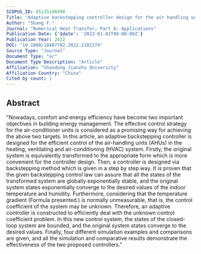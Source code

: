```yaml
---
SCOPUS_ID: 85135106990
Title: "Adaptive backstepping controller design for the air handling units of the HVAC system"
Author: "Shang F."
Journal: "Numerical Heat Transfer; Part A: Applications"
Publication Date: {'$date': '2022-01-01T00:00:00Z'}
Publication Year: 2022
DOI: "10.1080/10407782.2022.2102374"
Source Type: "Journal"
Document Type: "ar"
Document Type Description: "Article"
Affiliation: "Shandong Jianzhu University"
Affiliation Country: "China"
Cited by count: 1
---
```


## Abstract
"Nowadays, comfort and energy efficiency have become two important objectives in building energy management. The effective control strategy for the air-conditioner units is considered as a promising way for achieving the above two targets. In this article, an adaptive backstepping controller is designed for the efficient control of the air-handling units (AHUs) in the heating, ventilating and air-conditioning (HVAC) system. Firstly, the original system is equivalently transformed to the appropriate form which is more convenient for the controller design. Then, a controller is designed via backstepping method which is given in a step by step way. It is proven that the given backstepping control law can assure that all the states of the transformed system are globally exponentially stable, and the original system states exponentially converge to the desired values of the indoor temperature and humidity. Furthermore, considering that the temperature gradient (Formula presented.) is normally unmeasurable, that is, the control coefficient of the system may be unknown. Therefore, an adaptive controller is constructed to efficiently deal with the unknown control coefficient problem. In this new control system, the states of the closed-loop system are bounded, and the original system states converge to the desired values. Finally, four different simulation examples and comparisons are given, and all the simulation and comparative results demonstrate the effectiveness of the two proposed controllers."
